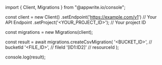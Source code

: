 import { Client, Migrations } from "@appwrite.io/console";

const client = new Client()
    .setEndpoint('https://example.com/v1') // Your API Endpoint
    .setProject('<YOUR_PROJECT_ID>'); // Your project ID

const migrations = new Migrations(client);

const result = await migrations.createCsvMigration(
    '<BUCKET_ID>', // bucketId
    '<FILE_ID>', // fileId
    '[ID1:ID2]' // resourceId
);

console.log(result);
